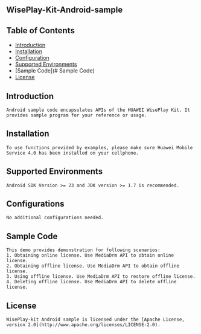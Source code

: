 ## WisePlay-Kit-Android-sample


## Table of Contents

 * [Introduction](#introduction)
 * [Installation](#installation)
 * [Configuration ](#configuration )
 * [Supported Environments](#supported-environments)
 * [Sample Code](# Sample Code)
 * [License](#license)
 
 
## Introduction
    Android sample code encapsulates APIs of the HUAWEI WisePlay Kit. It provides sample program for your reference or usage.
## Installation
    To use functions provided by examples, please make sure Huawei Mobile Service 4.0 has been installed on your cellphone.
## Supported Environments
    Android SDK Version >= 23 and JDK version >= 1.7 is recommended.
	
## Configurations  
    No additional configurations needed.
	
## Sample Code
    This demo provides demonstration for following scenarios:
    1. Obtaining online license. Use MediaDrm API to obtain online license.
    2. Obtaining offline license. Use MediaDrm API to obtain offline license.
    3. Using offline license. Use MediaDrm API to restore offline license.
    4. Deleting offline license. Use MediaDrm API to delete offline license.

##  License
    WisePlay-kit Android sample is licensed under the [Apache License, version 2.0](http://www.apache.org/licenses/LICENSE-2.0).